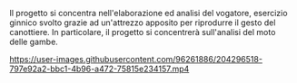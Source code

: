 Il progetto si concentra nell'elaborazione ed analisi del vogatore,
esercizio ginnico svolto grazie ad un'attrezzo apposito per riprodurre il gesto del canottiere.
In particolare, il progetto si concentrerà sull'analisi del moto delle gambe.


https://user-images.githubusercontent.com/96261886/204296518-797e92a2-bbc1-4b96-a472-75815e234157.mp4

